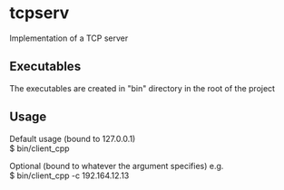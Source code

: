 # tcpserv
Implementation of a TCP server

## Executables
The executables are created in "bin" directory in the root of the project

## Usage
Default usage (bound to 127.0.0.1) <br>
$ bin/client_cpp 

Optional (bound to whatever the argument specifies) e.g. <br>
$ bin/client_cpp -c 192.164.12.13
